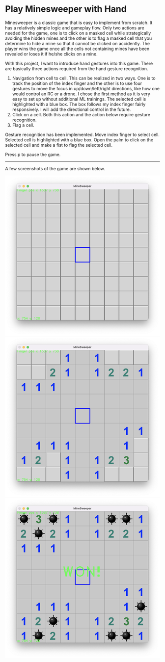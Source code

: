 # Play Minesweeper with Hand

Minesweeper is a classic game that is easy to implement from scratch. It has a relatively simple logic and gameplay flow. Only two actions are needed for the game, one is to click on a masked cell while strategically avoiding the hidden mines and the other is to flag a masked cell that you determine to hide a mine so that it cannot be clicked on accidently. The player wins the game once all the cells not containing mines have been revealed or loses it if he/she clicks on a mine. 

With this project, I want to introduce hand gestures into this game. There are basically three actions required from the hand gesture recognition. 

1. Navigation from cell to cell. This can be realized in two ways. One is to track the position of the index finger and the other is to use four gestures to move the focus in up/down/left/right directions, like how one would control an RC or a drone. I chose the first method as it is very easy to set up without additional ML trainings. The selected cell is highlighted with a blue box. The box follows my index finger fairly responsively. I will add the directional control in the future.
2. Click on a cell. Both this action and the action below require gesture recognition. 
3. Flag a cell.

Gesture recognition has been implemented. 
Move index finger to select cell. Selected cell is highlighted with a blue box.
Open the palm to click on the selected cell and make a fist to flag the selected cell. 

Press p to pause the game.
 
---
A few screenshots of the game are shown below.

![Game Start View](Documentation/GameStart.png)
![After first click](Documentation/FirstClick.png)
![Win](Documentation/GameWin.png)